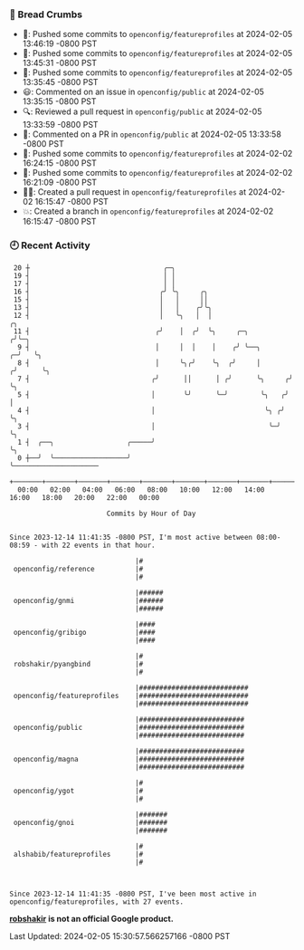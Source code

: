 ### 🍞 Bread Crumbs

 * 🚢: Pushed some commits to `openconfig/featureprofiles` at 2024-02-05 13:46:19 -0800 PST
 * 🚢: Pushed some commits to `openconfig/featureprofiles` at 2024-02-05 13:45:31 -0800 PST
 * 🚢: Pushed some commits to `openconfig/featureprofiles` at 2024-02-05 13:35:45 -0800 PST
 * 😃: Commented on an issue in `openconfig/public` at 2024-02-05 13:35:15 -0800 PST
 * 🔍: Reviewed a pull request in  `openconfig/public` at 2024-02-05 13:33:59 -0800 PST
 * 💬: Commented on a PR in  `openconfig/public` at 2024-02-05 13:33:58 -0800 PST
 * 🚢: Pushed some commits to `openconfig/featureprofiles` at 2024-02-02 16:24:15 -0800 PST
 * 🚢: Pushed some commits to `openconfig/featureprofiles` at 2024-02-02 16:21:09 -0800 PST
 * ✍🏼: Created a pull request in `openconfig/featureprofiles` at 2024-02-02 16:15:47 -0800 PST
 * 💥: Created a branch in `openconfig/featureprofiles` at 2024-02-02 16:15:47 -0800 PST

### 🕘 Recent Activity
```
 20 ┼                                 ╭─╮
 19 ┤                                 │ │
 17 ┤                                 │ │
 16 ┤                                ╭╯ ╰╮     ╭╮
 15 ┤                                │   │     ││
 13 ┤                                │   │    ╭╯╰╮
 12 ┤                                │   ╰╮   │  │                       ╭╮
 11 ┤                               ╭╯    │  ╭╯  ╰╮     ╭─╮             ╭╯╰─╮
  9 ┤                               │     │  │    │    ╭╯ ╰──╮        ╭─╯   ╰╮
  8 ┤                               │     ╰╮╭╯    ╰╮  ╭╯     │       ╭╯      ╰╮
  7 ┤                              ╭╯      ││      │ ╭╯      ╰╮     ╭╯        ╰╮
  5 ┤                              │       ╰╯      ╰─╯        ╰╮   ╭╯          │
  4 ┤                              │                           ╰╮ ╭╯           ╰╮
  3 ┤                              │                            ╰─╯             ╰╮
  1 ┤  ╭──╮                  ╭─────╯                                             ╰╮
  0 ┼──╯  ╰──────────────────╯                                                    ╰─────────────────────
    +───────+───────+───────+───────+───────+───────+───────+───────+───────+───────+───────+───────+────
  00:00   02:00   04:00   06:00   08:00   10:00   12:00   14:00   16:00   18:00   20:00   22:00   00:00   

						Commits by Hour of Day


Since 2023-12-14 11:41:35 -0800 PST, I'm most active between 08:00-08:59 - with 22 events in that hour.

```



```
                               |#
 openconfig/reference          |#
                               |#

                               |######
 openconfig/gnmi               |######
                               |######

                               |####
 openconfig/gribigo            |####
                               |####

                               |#
 robshakir/pyangbind           |#
                               |#

                               |###########################
 openconfig/featureprofiles    |###########################
                               |###########################

                               |##########################
 openconfig/public             |##########################
                               |##########################

                               |##########################
 openconfig/magna              |##########################
                               |##########################

                               |#
 openconfig/ygot               |#
                               |#

                               |#######
 openconfig/gnoi               |#######
                               |#######

                               |#
 alshabib/featureprofiles      |#
                               |#



Since 2023-12-14 11:41:35 -0800 PST, I've been most active in openconfig/featureprofiles, with 27 events.

```
**[robshakir](mailto:robjs@google.com) is not an official Google product.**  


Last Updated: 2024-02-05 15:30:57.566257166 -0800 PST
